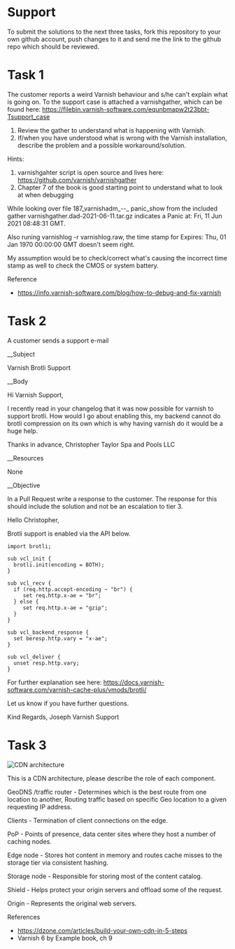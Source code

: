 # Support
To submit the solutions to the next three tasks, fork this repository to your own github account, push changes to it and send me the link to the github repo which should be reviewed.


Task 1
======

The customer reports a weird Varnish behaviour and s/he can't explain what is going on. To the support case is attached a varnishgather, which can be found here: https://filebin.varnish-software.com/equnbmapw2t23bbt-Tsupport_case

1. Review the gather to understand what is happening with Varnish.
2. If/when you have understood what is wrong with the Varnish installation, describe the problem and a possible workaround/solution.

Hints:
1. varnishgahter script is open source and lives here: https://github.com/varnish/varnishgather
2. Chapter 7 of the book is good starting point to understand what to look at when debugging


While looking over file 187_varnishadm_--_ panic_show from the included gather varnishgather.dad-2021-06-11.tar.gz indicates a Panic at: Fri, 11 Jun 2021 08:48:31 GMT.

Also runing varnishlog -r varnishlog.raw, the time stamp for Expires: Thu, 01 Jan 1970 00:00:00 GMT doesn't seem right.

My assumption would be to check/correct what's causing the incorrect time stamp as well to check the CMOS or system battery.

Reference
- https://info.varnish-software.com/blog/how-to-debug-and-fix-varnish


Task 2
======

A customer sends a support e-mail

__Subject

Varnish Brotli Support

__Body

Hi Varnish Support,

I recently read in your changelog that it was now possible for varnish to support brotli. How would I go about enabling this, my backend cannot do brotli compression on its own which is why having varnish do it would be a huge help.

Thanks in advance,
Christopher Taylor
Spa and Pools LLC 


__Resources

None

__Objective

In a Pull Request write a response to the customer. The response for this should include the solution and not be an escalation to tier 3.


Hello Christopher,

Brotli support is enabled via the API below.

```vlc
import brotli;

sub vcl_init {
  brotli.init(encoding = BOTH);
}

sub vcl_recv {
  if (req.http.accept-encoding ~ "br") {
     set req.http.x-ae = "br";
  } else {
     set req.http.x-ae = "gzip";
  }
}

sub vcl_backend_response {
  set beresp.http.vary = "x-ae";
}

sub vcl_deliver {
  unset resp.http.vary;
}
```

For further explanation see here: https://docs.varnish-software.com/varnish-cache-plus/vmods/brotli/

Let us know if you have further questions.

Kind Regards,
Joseph
Varnish Support 


Task 3
======

![CDN architecture](https://user-images.githubusercontent.com/6757531/121661483-86cd9780-caa4-11eb-8081-d6ebc6da2800.png)

This is a CDN architecture, please describe the role of each component.


GeoDNS /traffic router - Determines which is the best route from one location to another, Routing traffic based on specific Geo location to a given requesting IP address.

Clients - Termination of client connections on the edge.

PoP - Points of presence, data center sites where they host a number of caching nodes.

Edge node - Stores hot content in memory and routes cache misses to the storage tier via consistent hashing.

Storage node - Responsible for storing most of the content catalog.

Shield - Helps protect your origin servers and offload some of the request.

Origin - Represents the original web servers.

References
- https://dzone.com/articles/build-your-own-cdn-in-5-steps
- Varnish 6 by Example book, ch 9

